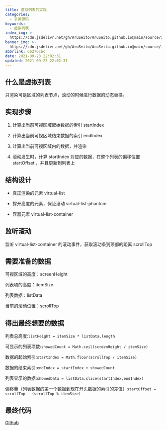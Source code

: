 ```yaml
---
title: 虚拟列表的实现
categories:
  - 手撕源码
keywords:
  - 虚拟列表
index_img: >-
  https://cdn.jsdelivr.net/gh/AruSeito/AruSeito.github.io@main/source/img/banner/bg5.jpg
banner_img: >-
  https://cdn.jsdelivr.net/gh/AruSeito/AruSeito.github.io@main/source/img/banner/bg5.jpg
abbrlink: 66276cbc
date: 2021-09-23 22:02:31
updated: 2021-09-23 22:02:31
---
```


## 什么是虚拟列表

只渲染可是区域的列表节点，滚动的时候进行数据的动态替换。

## 实现步骤

1. 计算出当前可视区域起始数据的索引 startIndex

2. 计算出当前可视区域结束数据的索引 endIndex

3. 计算出当前可视区域内的数据，并渲染

4. 滚动发生时，计算 startIndex 对应的数据，在整个列表的偏移位置 startOffset ，并且更新到列表上

## 结构设计

- 真正渲染的元素 virtual-list

- 撑开高度的元素，保证滚动 virtual-list-phantom

- 容器元素 virtual-list-container

## 监听滚动

监听 virtual-list-container 的滚动事件，获取滚动条到顶部的距离 scrollTop

## 需要准备的数据

可视区域的高度：screenHeight

列表项的高度：itemSize

列表数据：listData

当前的滚动位置：scrollTop

## 得出最终想要的数据

列表总高度:`listHeight = itemSize * listData.length`

可显示的列表项数:`showedCount = Math.ceil(screenHeight / itemSize)`

数据的起始索引:`startIndex = Math.floor(scrollTop / itemSize)`

数据的结束索引:`endIndex = startIndex + showedCount`

列表显示的数据:`showedData = listData.slice(startIndex,endIndex)`

偏移量（列表数据的第一个数据到现在开头数据的索引的差值）`startOffset = scrollTop - (scrollTop % itemSize)`

## 最终代码

[Github](https://github.com/AruSeito/daily-practice/blob/main/my-react-app/src/component/VirtualList.jsx)
